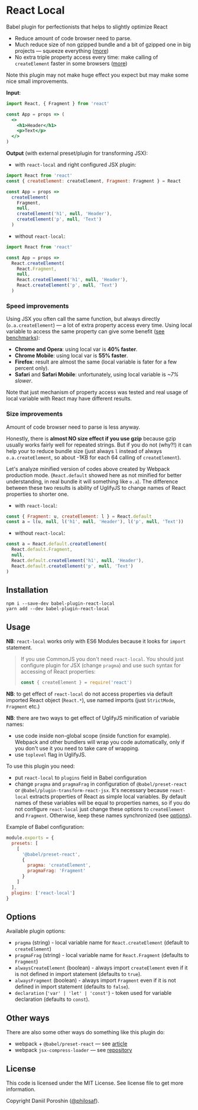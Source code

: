 # React Local

Babel plugin for perfectionists that helps to slightly optimize React

- Reduce amount of code browser need to parse.
- Much reduce size of non gzipped bundle and a bit of gzipped one in big projects — squeeze everything ([more](#size-improvements))
- No extra triple property access every time: make calling of `createElement` faster in some browsers ([more](#speed-improvements))

Note this plugin may not make huge effect you expect but may make some nice small improvements.

**Input**:

```jsx
import React, { Fragment } from 'react'

const App = props => (
  <>
    <h1>Header</h1>
    <p>Text</p>
  </>
)
```

**Output** (with external preset/plugin for transforming JSX):

- with `react-local` and right configured JSX plugin:

```javascript
import React from 'react'
const { createElement: createElement, Fragment: Fragment } = React

const App = props =>
  createElement(
    Fragment,
    null,
    createElement('h1', null, 'Header'),
    createElement('p', null, 'Text')
  )
```

- without `react-local`:

```javascript
import React from 'react'

const App = props =>
  React.createElement(
    React.Fragment,
    null,
    React.createElement('h1', null, 'Header'),
    React.createElement('p', null, 'Text')
  )
```

### Speed improvements

Using JSX you often call the same function, but always directly (`o.a.createElement`) — a lot of extra property access every time. Using local variable to access the same property can give some benefit ([see benchmarks](https://jsperf.com/call-to-object-method)):

- **Chrome and Opera**: using local var is **40% faster**.
- **Chrome Mobile**: using local var is **55% faster**.
- **Firefox**: result are almost the same (local variable is fater for a few percent only).
- **Safari** and **Safari Mobile**: unfortunately, using local variable is _~7% slower_.

Note that just mechanism of property access was tested and real usage of local variable with React may have different results.

### Size improvements

Amount of code browser need to parse is less anyway.

Honestly, there is **almost NO size effect if you use gzip** because gzip usually works fairly well for repeated strings.
But if you do not (why?!) it can help your to reduce bundle size (just always `l` instead of always `o.a.createElement`, so about -1KB for each 64 calling of `createElement`).

Let's analyze minified version of codes above created by Webpack production mode. (`React.default` showed here as not minified for better understanding, in real bundle it will something like `o.a`). The difference between these two results is ability of UglifyJS to change names of React properties to shorter one.

- with `react-local`:

```javascript
const { Fragment: u, createElement: l } = React.default
const a = l(u, null, l('h1', null, 'Header'), l('p', null, 'Text'))
```

- without `react-local`:

```javascript
const a = React.default.createElement(
  React.default.Fragment,
  null,
  React.default.createElement('h1', null, 'Header'),
  React.default.createElement('p', null, 'Text')
)
```

## Installation

```shell
npm i --save-dev babel-plugin-react-local
yarn add --dev babel-plugin-react-local
```

## Usage

**NB**: `react-local` works only with ES6 Modules because it looks for `import` statement.

> If you use CommonJS you don't need `react-local`. You should just configure plugin for JSX (change `pragma`) and use such syntax for accessing of React properties:
>
> ```javascript
> const { createElement } = require('react')
> ```

**NB**: to get effect of `react-local` do not access properties via default imported React object (`React.*`), use named imports (just `StrictMode`, `Fragment` etc.)

**NB**: there are two ways to get effect of UglifyJS minification of variable names:

- use code inside non-global scope (inside function for example). Webpack and other bundlers will wrap you code automatically, only if you don't use it you need to take care of wrapping.
- use `toplevel` flag in UglifyJS.

To use this plugin you need:

- put `react-local` to `plugins` field in Babel configuration
- change `pragma` and `pragmaFrag` in configuration of `@babel/preset-react` or `@babel/plugin-transform-react-jsx`. It's necessary because `react-local` extracts properties of React as simple local variables. By default names of these variables will be equal to properties names, so if you do not configure `react-local` just change these options to `createElement` and `Fragment`. Otherwise, keep these names synchronized (see [options](#Options)).

Example of Babel configuration:

```javascript
module.exports = {
  presets: [
    [
      '@babel/preset-react',
      {
        pragma: 'createElement',
        pragmaFrag: 'Fragment'
      }
    ]
  ],
  plugins: ['react-local']
}
```

## Options

Available plugin options:

- `pragma` (string) - local variable name for `React.createElement` (default to `createElement`)
- `pragmaFrag` (string) - local variable name for `React.Fragment` (defaults to `Fragment`)
- `alwaysCreateElement` (boolean) - always import `createElement` even if it is not defined in import statement (defaults to `true`).
- `alwaysFragment` (boolean) - always import `Fragment` even if it is not defined in import statement (defaults to `false`).
- `declaration` (`'var' | 'let' | 'const'`) - token used for variable declaration (defaults to `const`).

## Other ways

There are also some other ways do something like this plugin do:

- webpack + `@babel/preset-react` — see [article](https://medium.com/@jilizart/reduce-the-size-of-final-jsx-code-c39effca906f)
- webpack `jsx-compress-loader` — see [repository](https://github.com/theKashey/jsx-compress-loader)

## License

This code is licensed under the MIT License. See license file to get more information.

Copyright Daniil Poroshin ([@philosaf](https://github.com/philosaf)).
